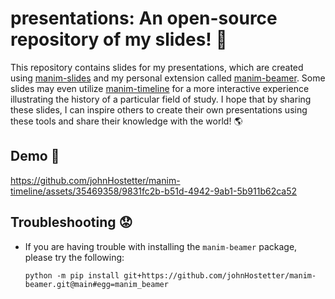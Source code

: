 # presentations: An open-source repository of my slides! :tada:
This repository contains slides for my presentations, which are created using 
[manim-slides](https://github.com/jeertmans/manim-slides) and my personal extension called 
[manim-beamer](https://github.com/johnHostetter/manim-beamer). Some slides may even utilize 
[manim-timeline](https://github.com/johnHostetter/manim-timeline) for a more interactive experience 
illustrating the history of a particular field of study. I hope that by sharing these slides,
I can inspire others to create their own presentations using these tools and share their knowledge 
with the world! :earth_americas:

## Demo :movie_camera:
https://github.com/johnHostetter/manim-timeline/assets/35469358/9831fc2b-b51d-4942-9ab1-5b911b62ca52

## Troubleshooting :worried:
- If you are having trouble with installing the `manim-beamer` package, please try the following:

  `
  python -m pip install git+https://github.com/johnHostetter/manim-beamer.git@main#egg=manim_beamer
  `
